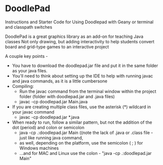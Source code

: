# DoodlePad
Instructions and Starter Code for Using Doodlepad with Geany or terminal and classpath switches

DoodlePad is a great graphics library as an add-on for teaching Java classes
Not only drawing, but adding interactivity to help students convert board and grid-type games to an interactive project 

A couple key points - 
* You have to download the doodlepad.jar file and put it in the same folder as your java files.
* You'll need to think about setting up the IDE to help with running javac and java commands, as it is a little cumbersone
* Compiling:
  * Run the javac command from the terminal window within the project folder (folder with doodlepad.jar and .java files)
  * javac -cp doodlepad.jar Main.java
* If you are creating multiple class files, use the asterisk (*) wildcard in your javac command
  * javac -cp doodlepad.jar *.java
* When ready to run, follow a similar pattern, but not the addition of the dot (period) and colon or semicolon
  * java -cp .:doodlepad.jar Main  ((note the lack of .java or .class file - just like running java command,
  * as well, depending on the platform, use the semicolon ( ; ) for Windows machines
  * ...and for MAC and Linux use the colon - "java -cp .:doodlepad.jar Main"

